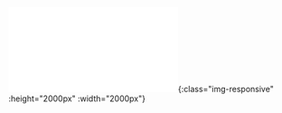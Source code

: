 ![alt text][resume]{:class="img-responsive" :height="2000px" :width="2000px"}

[resume]: ./Andrew_Kan_Resume.pdf
